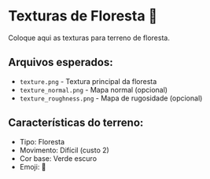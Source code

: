 # Texturas de Floresta 🌲

Coloque aqui as texturas para terreno de floresta.

## Arquivos esperados:
- `texture.png` - Textura principal da floresta
- `texture_normal.png` - Mapa normal (opcional)
- `texture_roughness.png` - Mapa de rugosidade (opcional)

## Características do terreno:
- Tipo: Floresta
- Movimento: Difícil (custo 2)
- Cor base: Verde escuro
- Emoji: 🌲